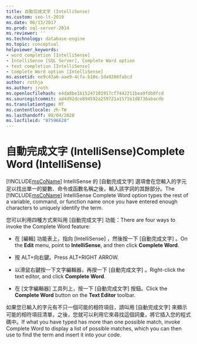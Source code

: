```yaml
---
title: 自動完成文字 (IntelliSense)
ms.custom: seo-lt-2019
ms.date: 06/13/2017
ms.prod: sql-server-2014
ms.reviewer: ''
ms.technology: database-engine
ms.topic: conceptual
helpviewer_keywords:
- word completion [IntelliSense]
- IntelliSense [SQL Server], Complete Word option
- text completion [IntelliSense]
- Complete Word option [IntelliSense]
ms.assetid: ee9c43a6-aae9-4cfa-b18e-1da9266fabcd
author: rothja
ms.author: jroth
ms.openlocfilehash: e4da8be1b15247101917cf7442211bea9fdb0fcd
ms.sourcegitcommit: ad4d92dce894592a259721a1571b1d8736abacdb
ms.translationtype: MT
ms.contentlocale: zh-TW
ms.lasthandoff: 08/04/2020
ms.locfileid: "87596628"
---
```

# <a name="complete-word-intellisense"></a><span data-ttu-id="475f1-102">自動完成文字 (IntelliSense)</span><span class="sxs-lookup"><span data-stu-id="475f1-102">Complete Word (IntelliSense)</span></span>
  <span data-ttu-id="475f1-103">[!INCLUDE[msCoName](../../includes/msconame-md.md)] IntelliSense 的 [自動完成文字] 選項會在您輸入的字元足以找出單一的變數、命令或函數名稱之後，輸入該字詞的其餘部分。</span><span class="sxs-lookup"><span data-stu-id="475f1-103">The [!INCLUDE[msCoName](../../includes/msconame-md.md)] IntelliSense Complete Word option types the rest of a variable, command, or function name once you have entered enough characters to uniquely identify the term.</span></span>  
  
 <span data-ttu-id="475f1-104">您可以利用四種方式來叫用 [自動完成文字] 功能：</span><span class="sxs-lookup"><span data-stu-id="475f1-104">There are four ways to invoke the Complete Word feature:</span></span>  
  
-   <span data-ttu-id="475f1-105">在 [編輯]  功能表上，指向 [IntelliSense]  ，然後按一下 [自動完成文字]  。</span><span class="sxs-lookup"><span data-stu-id="475f1-105">On the **Edit** menu, point to **IntelliSense**, and then click **Complete Word**.</span></span>  
  
-   <span data-ttu-id="475f1-106">按 ALT+向右鍵。</span><span class="sxs-lookup"><span data-stu-id="475f1-106">Press ALT+RIGHT ARROW.</span></span>  
  
-   <span data-ttu-id="475f1-107">以滑鼠右鍵按一下文字編輯器，再按一下 [自動完成文字]  。</span><span class="sxs-lookup"><span data-stu-id="475f1-107">Right-click the text editor, and click **Complete Word**.</span></span>  
  
-   <span data-ttu-id="475f1-108">在 [文字編輯器] 工具列上，按一下 [自動完成文字] 按鈕。</span><span class="sxs-lookup"><span data-stu-id="475f1-108">Click the **Complete Word** button on the **Text Editor** toolbar.</span></span>  
  
 <span data-ttu-id="475f1-109">如果您已輸入的字元有不只一個可能的相符項目，請叫用 [自動完成文字] 來顯示可能的相符項目清單，之後，您就可以利用它來尋找這個詞彙，將它插入您的程式碼中。</span><span class="sxs-lookup"><span data-stu-id="475f1-109">If what you have typed has more than one possible match, invoke Complete Word to display a list of possible matches, which you can then use to find the term and insert it into your code.</span></span>  
  
  
